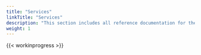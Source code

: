 ```yaml
---
title: "Services"
linkTitle: "Services"
description: "This section includes all reference documentation for the logs generated by the Core Application Services."
weight: 1
---
```


{{< workinprogress >}}
